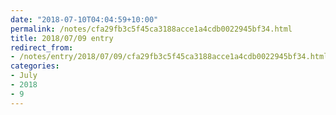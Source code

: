 ```yaml
---
date: "2018-07-10T04:04:59+10:00"
permalink: /notes/cfa29fb3c5f45ca3188acce1a4cdb0022945bf34.html
title: 2018/07/09 entry
redirect_from:
- /notes/entry/2018/07/09/cfa29fb3c5f45ca3188acce1a4cdb0022945bf34.html
categories:
- July
- 2018
- 9
---
```

